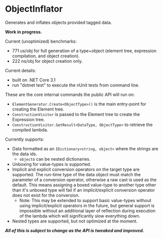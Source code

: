 # ObjectInflator
Generates and inflates objects provided tagged data.

**Work in progress.**

Current (unoptimized) benchmarks:
- 771 us/obj for full generation of a type+object (element tree, expression compilation, and object creation).
- 222 ns/obj for object creation only.

Current details:
- built on .NET Core 3.1
- run "dotnet test" to execute the nUnit tests from command line.

These are the core internal commands the public API will run on:
- `ElementGenerator.Create<ObjectType>()` is the main entry-point for creating the Element tree.
- `ConstructionVisitor` is passed to the Element tree to create the Expression tree.
- `ConstructionVisitor.GetResult<DataType, ObjectType>` to retrieve the compiled lambda.

Currently supports:
- Data formatted as an `IDictionary<string, object>` where the strings are the data ids.
  - `object`s can be nested dictionaries.
- Unboxing for value-types is supported.
- Implicit and explicit conversion operators on the target type are supported. The run-time
  type of the data object must match the parameter of a conversion operator, otherwise
  a raw cast is used as the default. This means assigning a boxed value-type to another type
  other than it's unboxed type will fail if an implicit/explicit conversion operator does not
  exist for the conversion.
  - Note: This may be extended to support basic value-types without using implicit/explicit operators
    in the future, but general support is impossible without an additional layer of reflection
    during execution of the lambda which will significantly slow everything down.
- Nested types are supported, but not optimized at the moment.

***All of this is subject to change as the API is tweaked and improved.***

